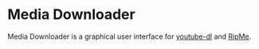 # Media Downloader
Media Downloader is a graphical user interface for [youtube-dl](https://github.com/rg3/youtube-dl) and [RipMe](https://github.com/4pr0n/ripme).

